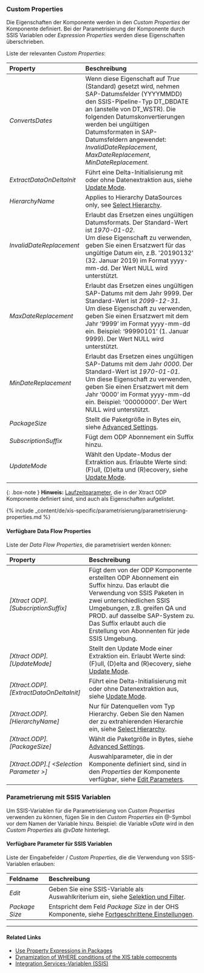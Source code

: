 
### Custom Properties

Die Eigenschaften der Komponente werden in den *Custom Properties* der Komponente definiert.
Bei der Parametrisierung der Komponente durch SSIS Variablen oder *Expression Properties* werden diese Eigenschaften überschrieben.

Liste der relevanten *Custom Properties*:

|Property|Beschreibung|
|:----|:----|
| *ConvertsDates* | Wenn diese Eigenschaft auf *True* (Standard) gesetzt wird, nehmen SAP-Datumsfelder (YYYYMMDD) den SSIS-Pipeline-Typ DT_DBDATE an (anstelle von DT_WSTR). Die folgenden Datumskonvertierungen werden bei ungültigen Datumsformaten in SAP-Datumsfeldern angewendet:<br>*InvalidDateReplacement*, *MaxDateReplacement*, *MinDateReplacement*. |
| *ExtractDataOnDeltaInit* | Führt eine Delta-Initialisierung mit oder ohne Datenextraktion aus, siehe [Update Mode](./odp-define#load-verfahren-update-mode).| 
| *HierarchyName* | Applies to Hierarchy DataSources only, see [Select Hierarchy](./odp-extractors#hierarchies).|
| *InvalidDateReplacement* | Erlaubt das Ersetzen eines ungültigen Datumsformats. Der Standard-Wert ist *1970-01-02*. <br>Um diese Eigenschaft zu verwenden, geben Sie einen Ersatzwert für das ungültige Datum ein, z.B. '20190132' (32. Januar  2019) im Format yyyy-mm-dd. Der Wert NULL wird unterstützt.|
| *MaxDateReplacement* | Erlaubt das Ersetzen eines ungültigen SAP-Datums mit dem Jahr 9999. Der Standard-Wert ist *2099-12-31*. <br>Um diese Eigenschaft zu verwenden, geben Sie einen Ersatzwert mit dem Jahr ‘9999’ im Format yyyy-mm-dd ein. Beispiel: ‘99990101’ (1. Januar 9999). Der Wert NULL wird unterstützt.|
| *MinDateReplacement* | Erlaubt das Ersetzen eines ungültigen SAP-Datums mit dem Jahr *0000*. Der Standard-Wert ist *1970-01-01*. <br>Um diese Eigenschaft zu verwenden, geben Sie einen Ersatzwert mit dem Jahr ‘0000’ im Format yyyy-mm-dd ein. Beispiel: '00000000'. Der Wert NULL wird unterstützt.|
| *PackageSize* | Stellt die Paketgröße in Bytes ein, siehe [Advanced Settings](./odp-settings#fortgeschrittene-einstellungen).|
| *SubscriptionSuffix* | Fügt dem ODP Abonnement ein Suffix hinzu. |
| *UpdateMode* | Wählt den Update-Modus der Extraktion aus. Erlaubte Werte sind: (F)ull, (D)elta und (R)ecovery, siehe [Update Mode](./odp-define#load-verfahren-update-mode).|


{: .box-note }
**Hinweis:** [Laufzeitparameter](./odp-settings#parameter-bearbeiten), die in der Xtract ODP Komponente definiert sind, sind auch als Eigenschaften aufgelistet.


{% include _content/de/xis-specific/parametrisierung/parametrisierung-properties.md  %}

#### Verfügbare Data Flow Properties
Liste der *Data Flow Properties*, die parametrisiert werden können:

|Property|Beschreibung|
|:----|:----|
| *[Xtract ODP].[SubscriptionSuffix]*| Fügt dem von der ODP Komponente erstellten ODP Abonnement ein Suffix hinzu. Das erlaubt die Verwendung von SSIS Paketen in zwei unterschiedlichen SSIS Umgebungen, z.B. greifen QA und PROD. auf dasselbe SAP-System zu. Das Suffix erlaubt auch die Erstellung von Abonnenten für jede SSIS Umgebung.|
| *[Xtract ODP].[UpdateMode]*| Stellt den Update Mode einer Extraktion ein. Erlaubt Werte sind: (F)ull, (D)elta and (R)ecovery, siehe [Update Mode](./odp-define#load-verfahren-update-mode).|
| *[Xtract.ODP].[ExtractDataOnDeltaInit]*| Führt eine Delta-Initialisierung mit oder ohne Datenextraktion aus, siehe [Update Mode](./odp-define#load-verfahren-update-mode).|
| *[Xtract.ODP].[HierarchyName]*| Nur für Datenquellen vom Typ Hierarchy. Geben Sie den Namen der zu extrahierenden Hierarchie ein, siehe [Select Hierarchy](./odp-extractors#select-hierarchy). |
| *[Xtract.ODP].[PackageSize]*| Wählt die Paketgröße in Bytes, siehe [Advanced Settings](./odp-settings#fortgeschrittene-einstellungen). |
| *[Xtract.ODP].[ &lt;Selection Parameter &gt;]*| Auswahlparameter, die in der Komponente definiert sind, sind in den *Properties* der Komponente verfügbar, siehe [Edit Parameters](./odp-settings#parameter-bearbeiten). |


### Parametrierung mit SSIS Variablen

Um SSIS-Variablen für die Parametrisierung von *Custom Properties* verwenden zu können, fügen Sie in den *Custom Properties* ein @-Symbol vor dem Namen der Variable hinzu.
Beispiel: die Variable *vDate* wird in den *Custom Properties* als *@vDate* hinterlegt.

#### Verfügbare Parameter für SSIS Variablen

Liste der Eingabefelder / *Custom Properties*, die die Verwendung von SSIS-Variablen erlauben:

|Feldname|Beschreibung|
|:----|:----|
| *Edit*|Geben Sie eine SSIS-Variable als Auswahlkriterium ein, siehe [Selektion und Filter](./odp-define#selektion-und-filter).|
| *Package Size* | Entspricht dem Feld *Package Size* in der OHS Komponente, siehe [Fortgeschrittene Einstellungen](./odp-settings#fortgeschrittene-einstellungen).|

****
#### Related Links
- [Use Property Expressions in Packages](https://docs.microsoft.com/en-us/sql/integration-services/expressions/use-property-expressions-in-packages?view=sql-server-ver15)
- [Dynamization of WHERE conditions of the XIS table components](https://kb.theobald-software.com/xtract-is/Dynamization-of-WHERE-conditions-of-the-XIS-table-components)
- [Integration Services-Variablen (SSIS)](https://docs.microsoft.com/de-de/sql/integration-services/integration-services-ssis-variables?view=sql-server-ver15)